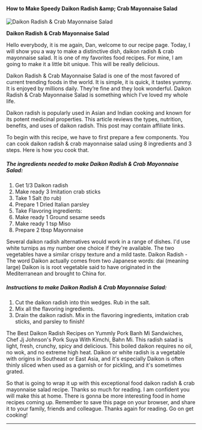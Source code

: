             

#### How to Make Speedy Daikon Radish &amp;amp; Crab Mayonnaise Salad

![Daikon Radish &amp; Crab Mayonnaise Salad](https://img-global.cpcdn.com/recipes/5715076225957888/751x532cq70/daikon-radish-crab-mayonnaise-salad-recipe-main-photo.jpg)

**Daikon Radish &amp; Crab Mayonnaise Salad**

Hello everybody, it is me again, Dan, welcome to our recipe page. Today, I will show you a way to make a distinctive dish, daikon radish & crab mayonnaise salad. It is one of my favorites food recipes. For mine, I am going to make it a little bit unique. This will be really delicious.

Daikon Radish & Crab Mayonnaise Salad is one of the most favored of current trending foods in the world. It is simple, it is quick, it tastes yummy. It is enjoyed by millions daily. They’re fine and they look wonderful. Daikon Radish & Crab Mayonnaise Salad is something which I’ve loved my whole life.

Daikon radish is popularly used in Asian and Indian cooking and known for its potent medicinal properties. This article reviews the types, nutrition, benefits, and uses of daikon radish. This post may contain affiliate links.

To begin with this recipe, we have to first prepare a few components. You can cook daikon radish & crab mayonnaise salad using 8 ingredients and 3 steps. Here is how you cook that.

##### The ingredients needed to make Daikon Radish & Crab Mayonnaise Salad:

1.  Get 1/3 Daikon radish
2.  Make ready 3 Imitation crab sticks
3.  Take 1 Salt (to rub)
4.  Prepare 1 Dried Italian parsley
5.  Take Flavoring ingredients:
6.  Make ready 1 Ground sesame seeds
7.  Make ready 1 tsp Miso
8.  Prepare 2 tbsp Mayonnaise

Several daikon radish alternatives would work in a range of dishes. I'd use white turnips as my number one choice if they're available. The two vegetables have a similar crispy texture and a mild taste. Daikon Radish - The word Daikon actually comes from two Japanese words: dai (meaning large) Daikon is is root vegetable said to have originated in the Mediterranean and brought to China for.

##### Instructions to make Daikon Radish & Crab Mayonnaise Salad:

1.  Cut the daikon radish into thin wedges. Rub in the salt.
2.  Mix all the flavoring ingredients.
3.  Drain the daikon radish. Mix in the flavoring ingredients, imitation crab sticks, and parsley to finish!

The Best Daikon Radish Recipes on Yummly Pork Banh Mi Sandwiches, Chef Jj Johnson's Pork Suya With Kimchi, Bahn Mi. This radish salad is light, fresh, crunchy, spicy and delicious. This boiled daikon requires no oil, no wok, and no extreme high heat. Daikon or white radish is a vegetable with origins in Southeast or East Asia, and it's especially Daikon is often thinly sliced when used as a garnish or for pickling, and it's sometimes grated.

So that is going to wrap it up with this exceptional food daikon radish & crab mayonnaise salad recipe. Thanks so much for reading. I am confident you will make this at home. There is gonna be more interesting food in home recipes coming up. Remember to save this page on your browser, and share it to your family, friends and colleague. Thanks again for reading. Go on get cooking!

* * *